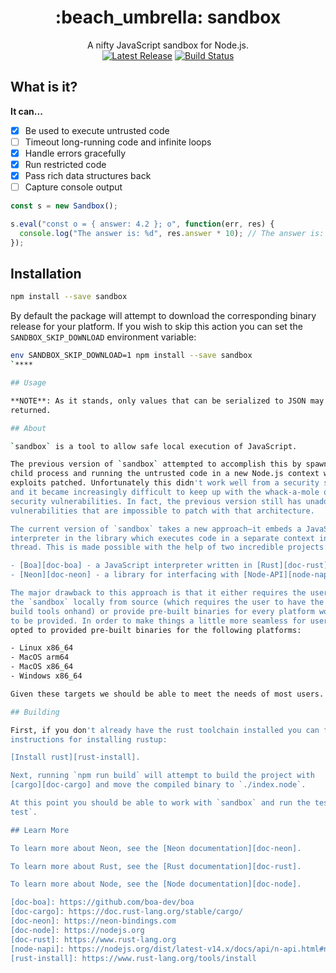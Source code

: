 <h1 align="center">:beach_umbrella: sandbox</h1>

<p align="center">
  A nifty JavaScript sandbox for Node.js.
  <br />
  <a href="https://github.com/gf3/sandbox/releases"><img src="https://img.shields.io/github/v/release/gf3/sandbox" alt="Latest Release"></a>
  <a href="https://github.com/gf3/sandbox/actions"><img src="https://github.com/gf3/sandbox/actions/workflows/tests.yml/badge.svg?branch=main" alt="Build Status"></a>
</p>

## What is it?

**It can...**

- [x] Be used to execute untrusted code
- [ ] Timeout long-running code and infinite loops
- [x] Handle errors gracefully
- [x] Run restricted code
- [x] Pass rich data structures back
- [ ] Capture console output

```js
const s = new Sandbox();

s.eval("const o = { answer: 4.2 }; o", function(err, res) {
  console.log("The answer is: %d", res.answer * 10); // The answer is: 42
});
```

## Installation

```sh
npm install --save sandbox
```

By default the package will attempt to download the corresponding binary release
for your platform. If you wish to skip this action you can set the
`SANDBOX_SKIP_DOWNLOAD` environment variable:

```sh
env SANDBOX_SKIP_DOWNLOAD=1 npm install --save sandbox
`****

## Usage

**NOTE**: As it stands, only values that can be serialized to JSON may be
returned.

## About

`sandbox` is a tool to allow safe local execution of JavaScript.

The previous version of `sandbox` attempted to accomplish this by spawning a
child process and running the untrusted code in a new Node.js context with known
exploits patched. Unfortunately this didn't work well from a security standpoint
and it became increasingly difficult to keep up with the whack-a-mole of
security vulnerabilities. In fact, the previous version still has unaddressed
vulnerabilities that are impossible to patch with that architecture.

The current version of `sandbox` takes a new approach—it embeds a JavaScript
interpreter in the library which executes code in a separate context in another
thread. This is made possible with the help of two incredible projects:

- [Boa][doc-boa] - a JavaScript interpreter written in [Rust][doc-rust]
- [Neon][doc-neon] - a library for interfacing with [Node-API][node-napi]

The major drawback to this approach is that it either requires the user to build
the `sandbox` locally from source (which requires the user to have the rust
build tools onhand) or provide pre-built binaries for every platform would need
to be provided. In order to make things a little more seamless for users, we've
opted to provided pre-built binaries for the following platforms:

- Linux x86_64
- MacOS arm64
- MacOS x86_64
- Windows x86_64

Given these targets we should be able to meet the needs of most users.

## Building

First, if you don't already have the rust toolchain installed you can follow the
instructions for installing rustup:

[Install rust][rust-install].

Next, running `npm run build` will attempt to build the project with
[cargo][doc-cargo] and move the compiled binary to `./index.node`.

At this point you should be able to work with `sandbox` and run the tests: `npm
test`.

## Learn More

To learn more about Neon, see the [Neon documentation][doc-neon].

To learn more about Rust, see the [Rust documentation][doc-rust].

To learn more about Node, see the [Node documentation][doc-node].

[doc-boa]: https://github.com/boa-dev/boa
[doc-cargo]: https://doc.rust-lang.org/stable/cargo/
[doc-neon]: https://neon-bindings.com
[doc-node]: https://nodejs.org
[doc-rust]: https://www.rust-lang.org
[node-napi]: https://nodejs.org/dist/latest-v14.x/docs/api/n-api.html#n_api_node_api
[rust-install]: https://www.rust-lang.org/tools/install
